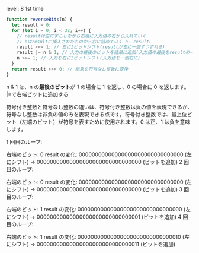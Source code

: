 level: 8
1st time

```javascript
function reverseBits(n) {
  let result = 0;
  for (let i = 0; i < 32; i++) {
    // resultは左にずらしながら右端に入力値の右から入れていく
    // nはresultに挿入されたものから右に詰めていく n→ result←
    result <<= 1; // 左に1ビットシフト(resultが左に一個ずつずれる)
    result |= n & 1; // 入力の最後のビットを結果に追加(入力値の最後をresultの一番最後に)
    n >>= 1; // 入力を右に1ビットシフト(入力値を一個右に)
  }
  return result >>> 0; // 結果を符号なし整数に変換
}
```

n & 1 は、n の**最後のビット**が 1 の場合に 1 を返し、0 の場合に 0 を返します。
|=で右端ビットに追加する

符号付き整数と符号なし整数の違いは、符号付き整数は負の値を表現できるが、符号なし整数は非負の値のみを表現できる点です。符号付き整数では、最上位ビット（左端のビット）が符号を表すために使用されます。0 は正、1 は負を意味します。

1 回目のループ:

右端のビット: 0
result の変化: 00000000000000000000000000000000 (左にシフト) -> 00000000000000000000000000000000 (ビットを追加)
2 回目のループ:

右端のビット: 0
result の変化: 00000000000000000000000000000000 (左にシフト) -> 00000000000000000000000000000000 (ビットを追加)
3 回目のループ:

右端のビット: 1
result の変化: 00000000000000000000000000000000 (左にシフト) -> 00000000000000000000000000000001 (ビットを追加)
4 回目のループ:

右端のビット: 1
result の変化: 00000000000000000000000000000010 (左にシフト) -> 00000000000000000000000000000011 (ビットを追加)
